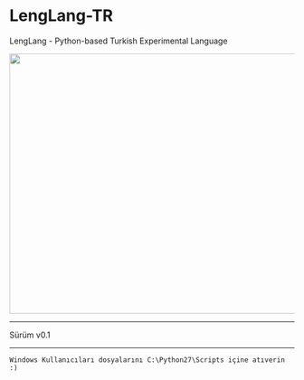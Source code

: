 # LengLang-TR
LengLang - Python-based Turkish Experimental Language
<p align="left"><img src="https://alicangonullu.biz/goruntu/53" width="530px" height="460px"></p>
<hr></hr>
Sürüm v0.1
<hr></hr>
<code>Windows Kullanıcıları dosyalarını C:\Python27\Scripts içine atıverin :)</code>
